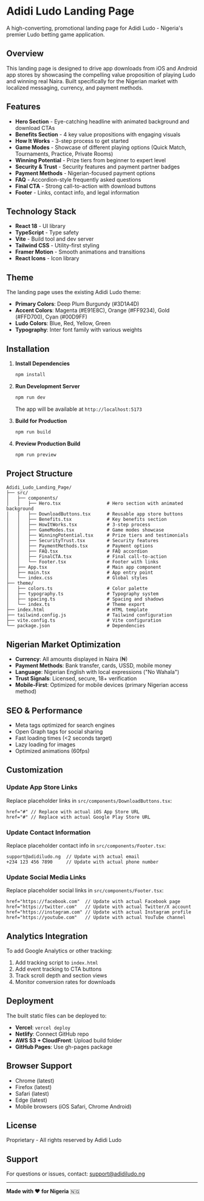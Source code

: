 # Adidi Ludo Landing Page

A high-converting, promotional landing page for Adidi Ludo - Nigeria's premier Ludo betting game application.

## Overview

This landing page is designed to drive app downloads from iOS and Android app stores by showcasing the compelling value proposition of playing Ludo and winning real Naira. Built specifically for the Nigerian market with localized messaging, currency, and payment methods.

## Features

- **Hero Section** - Eye-catching headline with animated background and download CTAs
- **Benefits Section** - 4 key value propositions with engaging visuals
- **How It Works** - 3-step process to get started
- **Game Modes** - Showcase of different playing options (Quick Match, Tournaments, Practice, Private Rooms)
- **Winning Potential** - Prize tiers from beginner to expert level
- **Security & Trust** - Security features and payment partner badges
- **Payment Methods** - Nigerian-focused payment options
- **FAQ** - Accordion-style frequently asked questions
- **Final CTA** - Strong call-to-action with download buttons
- **Footer** - Links, contact info, and legal information

## Technology Stack

- **React 18** - UI library
- **TypeScript** - Type safety
- **Vite** - Build tool and dev server
- **Tailwind CSS** - Utility-first styling
- **Framer Motion** - Smooth animations and transitions
- **React Icons** - Icon library

## Theme

The landing page uses the existing Adidi Ludo theme:

- **Primary Colors**: Deep Plum Burgundy (#3D1A4D)
- **Accent Colors**: Magenta (#E91E8C), Orange (#FF9234), Gold (#FFD700), Cyan (#00D9FF)
- **Ludo Colors**: Blue, Red, Yellow, Green
- **Typography**: Inter font family with various weights

## Installation

1. **Install Dependencies**
   ```bash
   npm install
   ```

2. **Run Development Server**
   ```bash
   npm run dev
   ```
   The app will be available at `http://localhost:5173`

3. **Build for Production**
   ```bash
   npm run build
   ```

4. **Preview Production Build**
   ```bash
   npm run preview
   ```

## Project Structure

```
Adidi_Ludo_Landing_Page/
├── src/
│   ├── components/
│   │   ├── Hero.tsx                 # Hero section with animated background
│   │   ├── DownloadButtons.tsx      # Reusable app store buttons
│   │   ├── Benefits.tsx             # Key benefits section
│   │   ├── HowItWorks.tsx           # 3-step process
│   │   ├── GameModes.tsx            # Game modes showcase
│   │   ├── WinningPotential.tsx     # Prize tiers and testimonials
│   │   ├── SecurityTrust.tsx        # Security features
│   │   ├── PaymentMethods.tsx       # Payment options
│   │   ├── FAQ.tsx                  # FAQ accordion
│   │   ├── FinalCTA.tsx             # Final call-to-action
│   │   └── Footer.tsx               # Footer with links
│   ├── App.tsx                      # Main app component
│   ├── main.tsx                     # App entry point
│   └── index.css                    # Global styles
├── theme/
│   ├── colors.ts                    # Color palette
│   ├── typography.ts                # Typography system
│   ├── spacing.ts                   # Spacing and shadows
│   └── index.ts                     # Theme export
├── index.html                       # HTML template
├── tailwind.config.js               # Tailwind configuration
├── vite.config.ts                   # Vite configuration
└── package.json                     # Dependencies
```

## Nigerian Market Optimization

- **Currency**: All amounts displayed in Naira (₦)
- **Payment Methods**: Bank transfer, cards, USSD, mobile money
- **Language**: Nigerian English with local expressions ("No Wahala")
- **Trust Signals**: Licensed, secure, 18+ verification
- **Mobile-First**: Optimized for mobile devices (primary Nigerian access method)

## SEO & Performance

- Meta tags optimized for search engines
- Open Graph tags for social sharing
- Fast loading times (<2 seconds target)
- Lazy loading for images
- Optimized animations (60fps)

## Customization

### Update App Store Links

Replace placeholder links in `src/components/DownloadButtons.tsx`:

```tsx
href="#" // Replace with actual iOS App Store URL
href="#" // Replace with actual Google Play Store URL
```

### Update Contact Information

Replace placeholder contact info in `src/components/Footer.tsx`:

```tsx
support@adidiludo.ng  // Update with actual email
+234 123 456 7890     // Update with actual phone number
```

### Update Social Media Links

Replace placeholder social links in `src/components/Footer.tsx`:

```tsx
href="https://facebook.com"  // Update with actual Facebook page
href="https://twitter.com"   // Update with actual Twitter/X account
href="https://instagram.com" // Update with actual Instagram profile
href="https://youtube.com"   // Update with actual YouTube channel
```

## Analytics Integration

To add Google Analytics or other tracking:

1. Add tracking script to `index.html`
2. Add event tracking to CTA buttons
3. Track scroll depth and section views
4. Monitor conversion rates for downloads

## Deployment

The built static files can be deployed to:

- **Vercel**: `vercel deploy`
- **Netlify**: Connect GitHub repo
- **AWS S3 + CloudFront**: Upload build folder
- **GitHub Pages**: Use gh-pages package

## Browser Support

- Chrome (latest)
- Firefox (latest)
- Safari (latest)
- Edge (latest)
- Mobile browsers (iOS Safari, Chrome Android)

## License

Proprietary - All rights reserved by Adidi Ludo

## Support

For questions or issues, contact: support@adidiludo.ng

---

**Made with ❤️ for Nigeria** 🇳🇬
